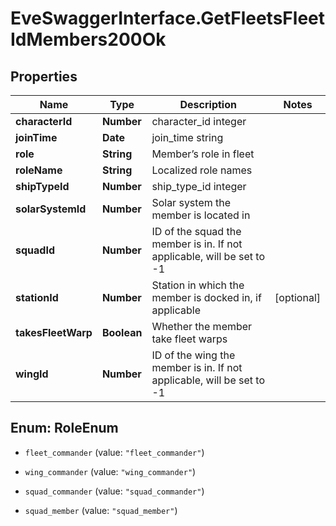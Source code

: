 # EveSwaggerInterface.GetFleetsFleetIdMembers200Ok

## Properties
Name | Type | Description | Notes
------------ | ------------- | ------------- | -------------
**characterId** | **Number** | character_id integer | 
**joinTime** | **Date** | join_time string | 
**role** | **String** | Member’s role in fleet | 
**roleName** | **String** | Localized role names | 
**shipTypeId** | **Number** | ship_type_id integer | 
**solarSystemId** | **Number** | Solar system the member is located in | 
**squadId** | **Number** | ID of the squad the member is in. If not applicable, will be set to -1 | 
**stationId** | **Number** | Station in which the member is docked in, if applicable | [optional] 
**takesFleetWarp** | **Boolean** | Whether the member take fleet warps | 
**wingId** | **Number** | ID of the wing the member is in. If not applicable, will be set to -1 | 


<a name="RoleEnum"></a>
## Enum: RoleEnum


* `fleet_commander` (value: `"fleet_commander"`)

* `wing_commander` (value: `"wing_commander"`)

* `squad_commander` (value: `"squad_commander"`)

* `squad_member` (value: `"squad_member"`)




